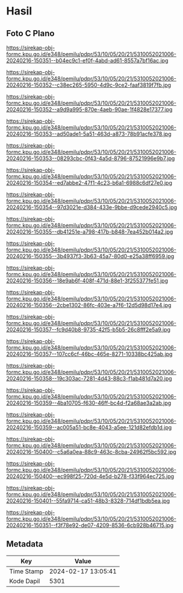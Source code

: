 # Hasil

## Foto C Plano

https://sirekap-obj-formc.kpu.go.id/e348/pemilu/pdpr/53/10/05/20/21/5310052021006-20240216-150351--b04ec9c1-ef0f-4abd-ad61-8557a7bf16ac.jpg

https://sirekap-obj-formc.kpu.go.id/e348/pemilu/pdpr/53/10/05/20/21/5310052021006-20240216-150352--c38ec265-5950-4d9c-9ce2-faaf3819f7fb.jpg

https://sirekap-obj-formc.kpu.go.id/e348/pemilu/pdpr/53/10/05/20/21/5310052021006-20240216-150352--a9d9a995-870e-4aeb-90ae-1f4828e17377.jpg

https://sirekap-obj-formc.kpu.go.id/e348/pemilu/pdpr/53/10/05/20/21/5310052021006-20240216-150353--ad50ade1-5a51-463d-a873-78b91acfe378.jpg

https://sirekap-obj-formc.kpu.go.id/e348/pemilu/pdpr/53/10/05/20/21/5310052021006-20240216-150353--08293cbc-0f43-4a5d-8796-87521996e9b7.jpg

https://sirekap-obj-formc.kpu.go.id/e348/pemilu/pdpr/53/10/05/20/21/5310052021006-20240216-150354--ed7abbe2-47f1-4c23-b6a1-6988c6df27e0.jpg

https://sirekap-obj-formc.kpu.go.id/e348/pemilu/pdpr/53/10/05/20/21/5310052021006-20240216-150354--97d3021e-d384-433e-9bbe-d9cede2940c5.jpg

https://sirekap-obj-formc.kpu.go.id/e348/pemilu/pdpr/53/10/05/20/21/5310052021006-20240216-150355--db41251e-a798-417b-b848-7ea452b014a2.jpg

https://sirekap-obj-formc.kpu.go.id/e348/pemilu/pdpr/53/10/05/20/21/5310052021006-20240216-150355--3b4937f3-3b63-45a7-80d0-e25a38ff6959.jpg

https://sirekap-obj-formc.kpu.go.id/e348/pemilu/pdpr/53/10/05/20/21/5310052021006-20240216-150356--18e9ab6f-408f-471d-88e1-3f255377fe51.jpg

https://sirekap-obj-formc.kpu.go.id/e348/pemilu/pdpr/53/10/05/20/21/5310052021006-20240216-150356--2cbe1302-86fc-403e-a7f6-12d5d98d17e4.jpg

https://sirekap-obj-formc.kpu.go.id/e348/pemilu/pdpr/53/10/05/20/21/5310052021006-20240216-150357--fc9d40b8-9735-42f5-b5b5-26c8fff2e5a9.jpg

https://sirekap-obj-formc.kpu.go.id/e348/pemilu/pdpr/53/10/05/20/21/5310052021006-20240216-150357--107cc6cf-46bc-465e-8271-10338bc425ab.jpg

https://sirekap-obj-formc.kpu.go.id/e348/pemilu/pdpr/53/10/05/20/21/5310052021006-20240216-150358--19c303ac-7281-4d43-88c3-f1ab481d7a20.jpg

https://sirekap-obj-formc.kpu.go.id/e348/pemilu/pdpr/53/10/05/20/21/5310052021006-20240216-150359--4ba10705-f630-46ff-bc4d-f2a68ae3a2ab.jpg

https://sirekap-obj-formc.kpu.go.id/e348/pemilu/pdpr/53/10/05/20/21/5310052021006-20240216-150359--ac005a51-bc8e-4043-a5ee-121d82efdb1d.jpg

https://sirekap-obj-formc.kpu.go.id/e348/pemilu/pdpr/53/10/05/20/21/5310052021006-20240216-150400--c5a6a0ea-88c9-463c-8cba-24962f5bc592.jpg

https://sirekap-obj-formc.kpu.go.id/e348/pemilu/pdpr/53/10/05/20/21/5310052021006-20240216-150400--ec998f25-720d-4e5d-b278-f33f964ec725.jpg

https://sirekap-obj-formc.kpu.go.id/e348/pemilu/pdpr/53/10/05/20/21/5310052021006-20240216-150401--55fa9714-ca51-48b3-8328-714df1bdb5ea.jpg

https://sirekap-obj-formc.kpu.go.id/e348/pemilu/pdpr/53/10/05/20/21/5310052021006-20240216-150351--f3f78e92-de07-4209-8536-6cb928b46715.jpg


## Metadata

| Key        | Value               |
| ---------- | ------------------- |
| Time Stamp | 2024-02-17 13:05:41 |
| Kode Dapil | 5301                |




